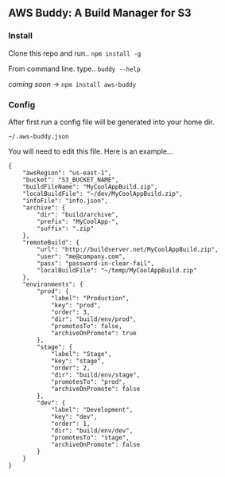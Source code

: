 ## AWS Buddy: A Build Manager for S3


### Install

Clone this repo and run..
`npm install -g`

From command line. type.. ``buddy --help``


*coming soon*  -> ``npm install aws-buddy``


### Config

After first run a config file will be generated into your home dir.  

``~/.aws-buddy.json``


You will need to edit this file.  Here is an example...

    {
        "awsRegion": "us-east-1",
        "bucket": "S3_BUCKET_NAME",
        "buildFileName": "MyCoolAppBuild.zip",
        "localBuildFile": "~/dev/MyCoolAppBuild.zip",
        "infoFile": "info.json",
        "archive": {
            "dir": "build/archive",
            "prefix": "MyCoolApp-",
            "suffix": ".zip"
        },
        "remoteBuild": {
            "url": "http://buildserver.net/MyCoolAppBuild.zip",
            "user": "me@company.com",
            "pass": "password-in-clear-fail",
            "localBuildFile": "~/temp/MyCoolAppBuild.zip"
        },
        "environments": {
            "prod": {
                "label": "Production",
                "key": "prod",
                "order": 3,
                "dir": "build/env/prod",
                "promotesTo": false,
                "archiveOnPromote": true
            },
            "stage": {
                "label": "Stage",
                "key": "stage",
                "order": 2,
                "dir": "build/env/stage",
                "promotesTo": "prod",
                "archiveOnPromote": false
            },
            "dev": {
                "label": "Development",
                "key": "dev",
                "order": 1,
                "dir": "build/env/dev",
                "promotesTo": "stage",
                "archiveOnPromote": false
            }
        }
    }
